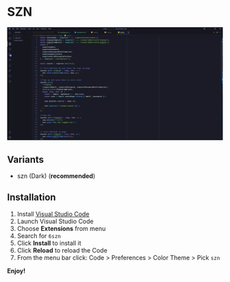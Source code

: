 # SZN

<img src="https://raw.githubusercontent.com/exeDavid/6szn-dark/main/szn-theme.png" alt="Preview">

## Variants

- szn (Dark) (**recommended**)


## Installation

1.  Install [Visual Studio Code](https://code.visualstudio.com/)
2.  Launch Visual Studio Code
3.  Choose **Extensions** from menu
4.  Search for `6szn`
5.  Click **Install** to install it
6.  Click **Reload** to reload the Code
7.  From the menu bar click: Code > Preferences > Color Theme > Pick `szn`

**Enjoy!**
